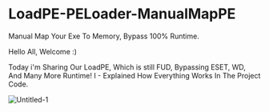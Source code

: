 # LoadPE-PELoader-ManualMapPE
Manual Map Your Exe To Memory, Bypass 100% Runtime.


Hello All, Welcome :)

Today i'm Sharing Our LoadPE, Which is still FUD, Bypassing ESET, WD, And Many More Runtime!
I - Explained How Everything Works In The Project Code.


![Untitled-1](https://user-images.githubusercontent.com/86024483/187587886-91653dab-2422-4e1d-ab3b-351357eeb590.jpg)

